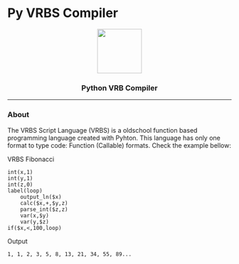 # Py VRBS Compiler

<p align="center">
<img src="https://www.python.org/static/img/python-logo-large.c36dccadd999.png?1576869008" width="100px">
<h3 align="center">Python VRB Compiler</h3>

---

### About

The VRBS Script Language (VRBS) is a oldschool function based programming language created with Pyhton. This language has only one format to type code: Function (Callable) formats. Check the example bellow:

VRBS Fibonacci
```vrbs
int(x,1)
int(y,1)
int(z,0)
label(loop)
    output_ln($x)
    calc($x,+,$y,z)
    parse_int($z,z)
    var(x,$y)
    var(y,$z)
if($x,<,100,loop)
```

Output
```txt
1, 1, 2, 3, 5, 8, 13, 21, 34, 55, 89...
```
